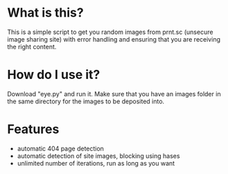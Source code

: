 # What is this?
This is a simple script to get you random images from prnt.sc (unsecure image sharing site) with error handling and ensuring that you are receiving the right content.

# How do I use it?
Download "eye.py" and run it. Make sure that you have an images folder in the same directory for the images to be deposited into.

# Features
- automatic 404 page detection
- automatic detection of site images, blocking using hases
- unlimited number of iterations, run as long as you want
